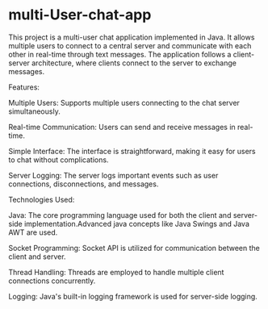 # multi-User-chat-app

This project is a multi-user chat application implemented in Java. It allows multiple users to connect to a central server and communicate with each other in real-time through text messages. The application follows a client-server architecture, where clients connect to the server to exchange messages.

Features:

Multiple Users: Supports multiple users connecting to the chat server simultaneously.

Real-time Communication: Users can send and receive messages in real-time.

Simple Interface: The interface is straightforward, making it easy for users to chat without complications.

Server Logging: The server logs important events such as user connections, disconnections, and messages.

Technologies Used:

Java: The core programming language used for both the client and server-side implementation.Advanced java concepts like Java Swings and Java AWT are used.

Socket Programming: Socket API is utilized for communication between the client and server.

Thread Handling: Threads are employed to handle multiple client connections concurrently.

Logging: Java's built-in logging framework is used for server-side logging.
